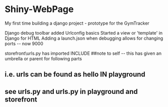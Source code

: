 # Shiny-WebPage
My first time building a django project - prototype for the GymTracker

Django debug toolbar added
Urlconfig basics
Started a view or 'template' in Django for  HTML
Adding a launch.json when debugging allows for changing ports -- now 9000

storefront\urls.py has imported INCLUDE
##note to self --  this has given an umbrella or parent for following parts
## i.e. urls can be found as hello IN playground
## see urls.py and urls.py in playground and storefront
